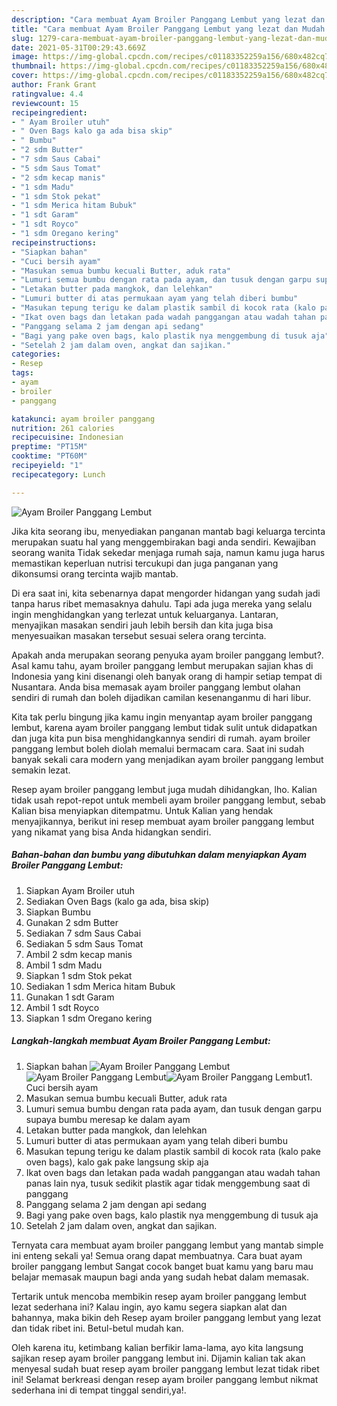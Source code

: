 ```yaml
---
description: "Cara membuat Ayam Broiler Panggang Lembut yang lezat dan Mudah Dibuat"
title: "Cara membuat Ayam Broiler Panggang Lembut yang lezat dan Mudah Dibuat"
slug: 1279-cara-membuat-ayam-broiler-panggang-lembut-yang-lezat-dan-mudah-dibuat
date: 2021-05-31T00:29:43.669Z
image: https://img-global.cpcdn.com/recipes/c01183352259a156/680x482cq70/ayam-broiler-panggang-lembut-foto-resep-utama.jpg
thumbnail: https://img-global.cpcdn.com/recipes/c01183352259a156/680x482cq70/ayam-broiler-panggang-lembut-foto-resep-utama.jpg
cover: https://img-global.cpcdn.com/recipes/c01183352259a156/680x482cq70/ayam-broiler-panggang-lembut-foto-resep-utama.jpg
author: Frank Grant
ratingvalue: 4.4
reviewcount: 15
recipeingredient:
- " Ayam Broiler utuh"
- " Oven Bags kalo ga ada bisa skip"
- " Bumbu"
- "2 sdm Butter"
- "7 sdm Saus Cabai"
- "5 sdm Saus Tomat"
- "2 sdm kecap manis"
- "1 sdm Madu"
- "1 sdm Stok pekat"
- "1 sdm Merica hitam Bubuk"
- "1 sdt Garam"
- "1 sdt Royco"
- "1 sdm Oregano kering"
recipeinstructions:
- "Siapkan bahan"
- "Cuci bersih ayam"
- "Masukan semua bumbu kecuali Butter, aduk rata"
- "Lumuri semua bumbu dengan rata pada ayam, dan tusuk dengan garpu supaya bumbu meresap ke dalam ayam"
- "Letakan butter pada mangkok, dan lelehkan"
- "Lumuri butter di atas permukaan ayam yang telah diberi bumbu"
- "Masukan tepung terigu ke dalam plastik sambil di kocok rata (kalo pake oven bags), kalo gak pake langsung skip aja"
- "Ikat oven bags dan letakan pada wadah panggangan atau wadah tahan panas lain nya, tusuk sedikit plastik agar tidak menggembung saat di panggang"
- "Panggang selama 2 jam dengan api sedang"
- "Bagi yang pake oven bags, kalo plastik nya menggembung di tusuk aja"
- "Setelah 2 jam dalam oven, angkat dan sajikan."
categories:
- Resep
tags:
- ayam
- broiler
- panggang

katakunci: ayam broiler panggang 
nutrition: 261 calories
recipecuisine: Indonesian
preptime: "PT15M"
cooktime: "PT60M"
recipeyield: "1"
recipecategory: Lunch

---
```



![Ayam Broiler Panggang Lembut](https://img-global.cpcdn.com/recipes/c01183352259a156/680x482cq70/ayam-broiler-panggang-lembut-foto-resep-utama.jpg)

Jika kita seorang ibu, menyediakan panganan mantab bagi keluarga tercinta merupakan suatu hal yang menggembirakan bagi anda sendiri. Kewajiban seorang  wanita Tidak sekedar menjaga rumah saja, namun kamu juga harus memastikan keperluan nutrisi tercukupi dan juga panganan yang dikonsumsi orang tercinta wajib mantab.

Di era  saat ini, kita sebenarnya dapat mengorder hidangan yang sudah jadi tanpa harus ribet memasaknya dahulu. Tapi ada juga mereka yang selalu ingin menghidangkan yang terlezat untuk keluarganya. Lantaran, menyajikan masakan sendiri jauh lebih bersih dan kita juga bisa menyesuaikan masakan tersebut sesuai selera orang tercinta. 



Apakah anda merupakan seorang penyuka ayam broiler panggang lembut?. Asal kamu tahu, ayam broiler panggang lembut merupakan sajian khas di Indonesia yang kini disenangi oleh banyak orang di hampir setiap tempat di Nusantara. Anda bisa memasak ayam broiler panggang lembut olahan sendiri di rumah dan boleh dijadikan camilan kesenanganmu di hari libur.

Kita tak perlu bingung jika kamu ingin menyantap ayam broiler panggang lembut, karena ayam broiler panggang lembut tidak sulit untuk didapatkan dan juga kita pun bisa menghidangkannya sendiri di rumah. ayam broiler panggang lembut boleh diolah memalui bermacam cara. Saat ini sudah banyak sekali cara modern yang menjadikan ayam broiler panggang lembut semakin lezat.

Resep ayam broiler panggang lembut juga mudah dihidangkan, lho. Kalian tidak usah repot-repot untuk membeli ayam broiler panggang lembut, sebab Kalian bisa menyiapkan ditempatmu. Untuk Kalian yang hendak menyajikannya, berikut ini resep membuat ayam broiler panggang lembut yang nikamat yang bisa Anda hidangkan sendiri.

<!--inarticleads1-->

##### Bahan-bahan dan bumbu yang dibutuhkan dalam menyiapkan Ayam Broiler Panggang Lembut:

1. Siapkan  Ayam Broiler utuh
1. Sediakan  Oven Bags (kalo ga ada, bisa skip)
1. Siapkan  Bumbu
1. Gunakan 2 sdm Butter
1. Sediakan 7 sdm Saus Cabai
1. Sediakan 5 sdm Saus Tomat
1. Ambil 2 sdm kecap manis
1. Ambil 1 sdm Madu
1. Siapkan 1 sdm Stok pekat
1. Sediakan 1 sdm Merica hitam Bubuk
1. Gunakan 1 sdt Garam
1. Ambil 1 sdt Royco
1. Siapkan 1 sdm Oregano kering




<!--inarticleads2-->

##### Langkah-langkah membuat Ayam Broiler Panggang Lembut:

1. Siapkan bahan
<img src="https://img-global.cpcdn.com/steps/44367f1f05134e61/160x128cq70/ayam-broiler-panggang-lembut-langkah-memasak-1-foto.jpg" alt="Ayam Broiler Panggang Lembut"><img src="https://img-global.cpcdn.com/steps/41898c66ab5ab004/160x128cq70/ayam-broiler-panggang-lembut-langkah-memasak-1-foto.jpg" alt="Ayam Broiler Panggang Lembut"><img src="https://img-global.cpcdn.com/steps/0014a9c9edff4276/160x128cq70/ayam-broiler-panggang-lembut-langkah-memasak-1-foto.jpg" alt="Ayam Broiler Panggang Lembut">1. Cuci bersih ayam
1. Masukan semua bumbu kecuali Butter, aduk rata
1. Lumuri semua bumbu dengan rata pada ayam, dan tusuk dengan garpu supaya bumbu meresap ke dalam ayam
1. Letakan butter pada mangkok, dan lelehkan
1. Lumuri butter di atas permukaan ayam yang telah diberi bumbu
1. Masukan tepung terigu ke dalam plastik sambil di kocok rata (kalo pake oven bags), kalo gak pake langsung skip aja
1. Ikat oven bags dan letakan pada wadah panggangan atau wadah tahan panas lain nya, tusuk sedikit plastik agar tidak menggembung saat di panggang
1. Panggang selama 2 jam dengan api sedang
1. Bagi yang pake oven bags, kalo plastik nya menggembung di tusuk aja
1. Setelah 2 jam dalam oven, angkat dan sajikan.




Ternyata cara membuat ayam broiler panggang lembut yang mantab simple ini enteng sekali ya! Semua orang dapat membuatnya. Cara buat ayam broiler panggang lembut Sangat cocok banget buat kamu yang baru mau belajar memasak maupun bagi anda yang sudah hebat dalam memasak.

Tertarik untuk mencoba membikin resep ayam broiler panggang lembut lezat sederhana ini? Kalau ingin, ayo kamu segera siapkan alat dan bahannya, maka bikin deh Resep ayam broiler panggang lembut yang lezat dan tidak ribet ini. Betul-betul mudah kan. 

Oleh karena itu, ketimbang kalian berfikir lama-lama, ayo kita langsung sajikan resep ayam broiler panggang lembut ini. Dijamin kalian tak akan menyesal sudah buat resep ayam broiler panggang lembut lezat tidak ribet ini! Selamat berkreasi dengan resep ayam broiler panggang lembut nikmat sederhana ini di tempat tinggal sendiri,ya!.


